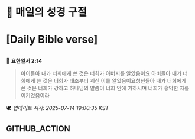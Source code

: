 # 🙏 매일의 성경 구절
# [Daily Bible verse]
##
<!-- START_BIBLE_VERSE -->
📖 **요한일서 2:14**
> 아이들아 내가 너희에게 쓴 것은 너희가 아버지를 알았음이요 아비들아 내가 너희에게 쓴 것은 너희가 태초부터 계신 이를 알았음이요청년들아 내가 너희에게 쓴 것은 너희가 강하고 하나님의 말씀이 너희 안에 거하시며 너희가 흉악한 자를 이기었음이라

🕊️ _업데이트 시각: 2025-07-14 19:00:35 KST_
  <!-- END_BIBLE_VERSE -->
## GITHUB_ACTION
